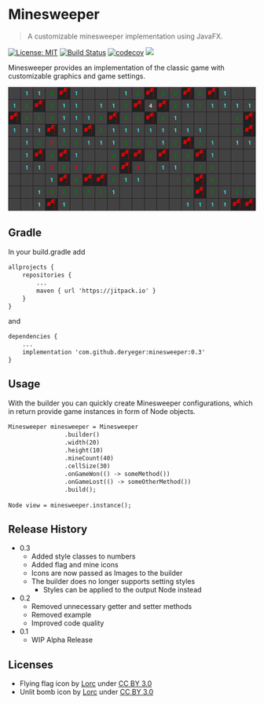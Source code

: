 # Minesweeper 

> A customizable minesweeper implementation using JavaFX.

[![License: MIT](https://img.shields.io/badge/License-MIT-yellow.svg)](https://opensource.org/licenses/MIT)
[![Build Status](https://travis-ci.com/DerYeger/minesweeper.svg?token=juB9bV6tFyoA5v7Hx1o4&branch=master)](https://travis-ci.com/DerYeger/minesweeper)
[![codecov](https://codecov.io/gh/DerYeger/minesweeper/branch/master/graph/badge.svg)](https://codecov.io/gh/DerYeger/minesweeper)
[![](https://jitpack.io/v/DerYeger/minesweeper.svg)](https://jitpack.io/#DerYeger/minesweeper)

Minesweeper provides an implementation of the classic game with customizable graphics and game settings.

![](pictures/minesweeper.png)

## Gradle

In your build.gradle add
```
allprojects {
    repositories {
        ...
        maven { url 'https://jitpack.io' }
    }
}
```
and
```
dependencies {
    ...
    implementation 'com.github.deryeger:minesweeper:0.3'
}
```

## Usage

With the builder you can quickly create Minesweeper configurations, which in return provide game instances in form of Node objects.
```
Minesweeper minesweeper = Minesweeper
                .builder()
                .width(20)
                .height(10)
                .mineCount(40)
                .cellSize(30)
                .onGameWon(() -> someMethod())
                .onGameLost(() -> someOtherMethod())
                .build();

Node view = minesweeper.instance();
```

## Release History

- 0.3
    - Added style classes to numbers
    - Added flag and mine icons
    - Icons are now passed as Images to the builder
    - The builder does no longer supports setting styles
        - Styles can be applied to the output Node instead
- 0.2
    - Removed unnecessary getter and setter methods
    - Removed example
    - Improved code quality
- 0.1
    - WIP Alpha Release

## Licenses

- Flying flag icon by [Lorc](http://lorcblog.blogspot.com/) under [CC BY 3.0](https://creativecommons.org/licenses/by/3.0/)
- Unlit bomb icon by [Lorc](http://lorcblog.blogspot.com/) under [CC BY 3.0](https://creativecommons.org/licenses/by/3.0/)
